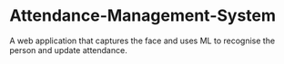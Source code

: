 # Attendance-Management-System
A web application that captures the face and uses ML to recognise the person and update attendance.
